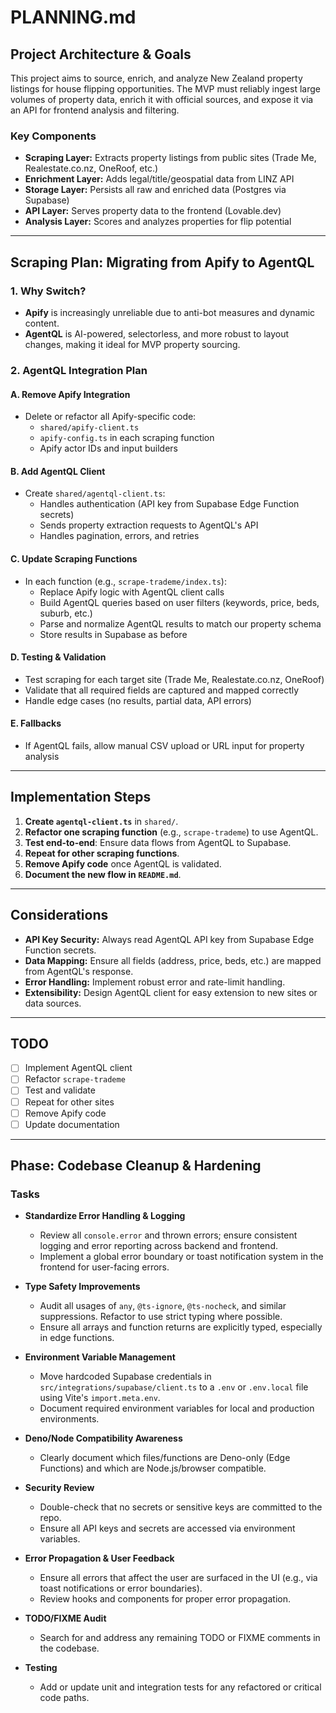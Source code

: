 # PLANNING.md

## Project Architecture & Goals

This project aims to source, enrich, and analyze New Zealand property listings for house flipping opportunities. The MVP must reliably ingest large volumes of property data, enrich it with official sources, and expose it via an API for frontend analysis and filtering.

### Key Components
- **Scraping Layer:** Extracts property listings from public sites (Trade Me, Realestate.co.nz, OneRoof, etc.)
- **Enrichment Layer:** Adds legal/title/geospatial data from LINZ API
- **Storage Layer:** Persists all raw and enriched data (Postgres via Supabase)
- **API Layer:** Serves property data to the frontend (Lovable.dev)
- **Analysis Layer:** Scores and analyzes properties for flip potential

---

## Scraping Plan: Migrating from Apify to AgentQL

### 1. **Why Switch?**
- **Apify** is increasingly unreliable due to anti-bot measures and dynamic content.
- **AgentQL** is AI-powered, selectorless, and more robust to layout changes, making it ideal for MVP property sourcing.

### 2. **AgentQL Integration Plan**

#### **A. Remove Apify Integration**
- Delete or refactor all Apify-specific code:
  - `shared/apify-client.ts`
  - `apify-config.ts` in each scraping function
  - Apify actor IDs and input builders

#### **B. Add AgentQL Client**
- Create `shared/agentql-client.ts`:
  - Handles authentication (API key from Supabase Edge Function secrets)
  - Sends property extraction requests to AgentQL's API
  - Handles pagination, errors, and retries

#### **C. Update Scraping Functions**
- In each function (e.g., `scrape-trademe/index.ts`):
  - Replace Apify logic with AgentQL client calls
  - Build AgentQL queries based on user filters (keywords, price, beds, suburb, etc.)
  - Parse and normalize AgentQL results to match our property schema
  - Store results in Supabase as before

#### **D. Testing & Validation**
- Test scraping for each target site (Trade Me, Realestate.co.nz, OneRoof)
- Validate that all required fields are captured and mapped correctly
- Handle edge cases (no results, partial data, API errors)

#### **E. Fallbacks**
- If AgentQL fails, allow manual CSV upload or URL input for property analysis

---

## Implementation Steps
1. **Create `agentql-client.ts`** in `shared/`.
2. **Refactor one scraping function** (e.g., `scrape-trademe`) to use AgentQL.
3. **Test end-to-end**: Ensure data flows from AgentQL to Supabase.
4. **Repeat for other scraping functions**.
5. **Remove Apify code** once AgentQL is validated.
6. **Document the new flow in `README.md`**.

---

## Considerations
- **API Key Security:** Always read AgentQL API key from Supabase Edge Function secrets.
- **Data Mapping:** Ensure all fields (address, price, beds, etc.) are mapped from AgentQL's response.
- **Error Handling:** Implement robust error and rate-limit handling.
- **Extensibility:** Design AgentQL client for easy extension to new sites or data sources.

---

## TODO
- [ ] Implement AgentQL client
- [ ] Refactor `scrape-trademe`
- [ ] Test and validate
- [ ] Repeat for other sites
- [ ] Remove Apify code
- [ ] Update documentation

---

## Phase: Codebase Cleanup & Hardening

### Tasks

- **Standardize Error Handling & Logging**
  - Review all `console.error` and thrown errors; ensure consistent logging and error reporting across backend and frontend.
  - Implement a global error boundary or toast notification system in the frontend for user-facing errors.

- **Type Safety Improvements**
  - Audit all usages of `any`, `@ts-ignore`, `@ts-nocheck`, and similar suppressions. Refactor to use strict typing where possible.
  - Ensure all arrays and function returns are explicitly typed, especially in edge functions.

- **Environment Variable Management**
  - Move hardcoded Supabase credentials in `src/integrations/supabase/client.ts` to a `.env` or `.env.local` file using Vite's `import.meta.env`.
  - Document required environment variables for local and production environments.

- **Deno/Node Compatibility Awareness**
  - Clearly document which files/functions are Deno-only (Edge Functions) and which are Node.js/browser compatible.

- **Security Review**
  - Double-check that no secrets or sensitive keys are committed to the repo.
  - Ensure all API keys and secrets are accessed via environment variables.

- **Error Propagation & User Feedback**
  - Ensure all errors that affect the user are surfaced in the UI (e.g., via toast notifications or error boundaries).
  - Review hooks and components for proper error propagation.

- **TODO/FIXME Audit**
  - Search for and address any remaining TODO or FIXME comments in the codebase.

- **Testing**
  - Add or update unit and integration tests for any refactored or critical code paths. 